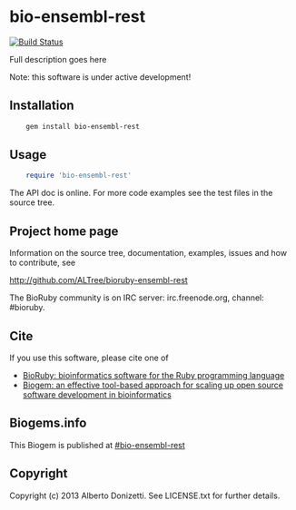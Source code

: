 # bio-ensembl-rest

[![Build Status](https://secure.travis-ci.org/ALTree/bioruby-ensembl-rest.png)](http://travis-ci.org/ALTree/bioruby-ensembl-rest)

Full description goes here

Note: this software is under active development!

## Installation

```sh
    gem install bio-ensembl-rest
```

## Usage

```ruby
    require 'bio-ensembl-rest'
```

The API doc is online. For more code examples see the test files in
the source tree.
        
## Project home page

Information on the source tree, documentation, examples, issues and
how to contribute, see

  http://github.com/ALTree/bioruby-ensembl-rest

The BioRuby community is on IRC server: irc.freenode.org, channel: #bioruby.

## Cite

If you use this software, please cite one of
  
* [BioRuby: bioinformatics software for the Ruby programming language](http://dx.doi.org/10.1093/bioinformatics/btq475)
* [Biogem: an effective tool-based approach for scaling up open source software development in bioinformatics](http://dx.doi.org/10.1093/bioinformatics/bts080)

## Biogems.info

This Biogem is published at [#bio-ensembl-rest](http://biogems.info/index.html)

## Copyright

Copyright (c) 2013 Alberto Donizetti. See LICENSE.txt for further details.

